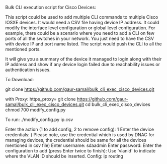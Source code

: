 Bulk CLI execution script for Cisco Devices:

This script could be used to add multiple CLI commands to multiple Cisco IOSXE devices. It would need a CSV file having device IP address. 
It could modify the interface level configuration or global level configuration. 
For example, there could be a scenario where you need to add a CLI on few ports of all the switches in your network. You just need to have the CSV with device IP and port name listed. The script would push the CLI to all the mentioned ports. 

It will give you a summary of the device it managed to login along with their IP address and show if any device login failed due to reachability issues or authentication issues. 

To Download:

git clone https://github.com/gaur-samal/bulk_cli_exec_cisco_devices.git

with Proxy:
https_proxy=<your proxy>  git clone https://github.com/gaur-samal/bulk_cli_exec_cisco_devices.git
cd bulk_cli_exec_cisco_devices
chmod 700 modify_config.py

To run:
./modify_config.py ip.csv 

Enter the action (1 to add config, 2 to remove config): 1
Enter the device credentials: ( Please note, use the credential which is used by DNAC for managing devices, the credential should be same for all the devices mentioned in csv file)
Enter username: sdaadmin
Enter password: 
Enter the configuration to add (press Enter twice to finish):
Use 'vlanid' to indicate where the VLAN ID should be inserted.
Config: 
ip routing



